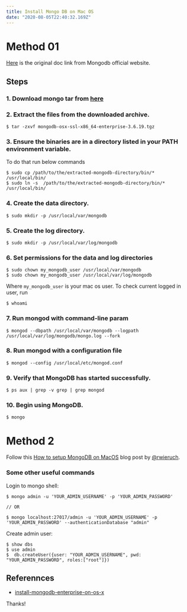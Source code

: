 ```yaml
---
title: Install Mongo DB on Mac OS
date: "2020-08-05T22:40:32.169Z"
---
```


# Method 01

[Here](https://docs.mongodb.com/v3.6/tutorial/install-mongodb-enterprise-on-os-x/) is the original doc link from Mongodb official website.

## Steps

### 1. Download mongo tar from [here](https://www.mongodb.com/try/download/enterprise?jmp=docs)

### 2. Extract the files from the downloaded archive.

```shell
$ tar -zxvf mongodb-osx-ssl-x86_64-enterprise-3.6.19.tgz
```

### 3. Ensure the binaries are in a directory listed in your PATH environment variable.

To do that run below commands
```shell
$ sudo cp /path/to/the/extracted-mongodb-directory/bin/* /usr/local/bin/
$ sudo ln -s  /path/to/the/extracted-mongodb-directory/bin/* /usr/local/bin/
```

### 4. Create the data directory.
```shell
$ sudo mkdir -p /usr/local/var/mongodb
```

### 5. Create the log directory.
```shell
$ sudo mkdir -p /usr/local/var/log/mongodb
```

### 6. Set permissions for the data and log directories
```shell
$ sudo chown my_mongodb_user /usr/local/var/mongodb
$ sudo chown my_mongodb_user /usr/local/var/log/mongodb
```
Where `my_mongodb_user` is your mac os user.
To check current logged in user, run
```shell
$ whoami
```

### 7. Run mongod with command-line param
```shell
$ mongod --dbpath /usr/local/var/mongodb --logpath /usr/local/var/log/mongodb/mongo.log --fork
```

### 8. Run mongod with a configuration file
```shell
$ mongod --config /usr/local/etc/mongod.conf
```

### 9. Verify that MongoDB has started successfully.
```shell
$ ps aux | grep -v grep | grep mongod
```

### 10. Begin using MongoDB.
```shell
$ mongo
```

# Method 2


Follow this [How to setup MongoDB on MacOS](https://www.robinwieruch.de/mongodb-macos-setup) blog post by [@rwieruch](https://twitter.com/intent/follow?screen_name=rwieruch).


### Some other useful commands

Login to mongo shell:
```shell
$ mongo admin -u 'YOUR_ADMIN_USERNAME' -p 'YOUR_ADMIN_PASSWORD'

// OR

$ mongo localhost:27017/admin -u 'YOUR_ADMIN_USERNAME' -p 'YOUR_ADMIN_PASSWORD' --authenticationDatabase "admin"
```

Create admin user:

```shell
$ show dbs
$ use admin
$  db.createUser({user: "YOUR_ADMIN_USERNAME", pwd: "YOUR_ADMIN_PASSWORD", roles:["root"]})
```

## Referennces

-  [install-mongodb-enterprise-on-os-x](https://docs.mongodb.com/v3.6/tutorial/install-mongodb-enterprise-on-os-x/)


Thanks!